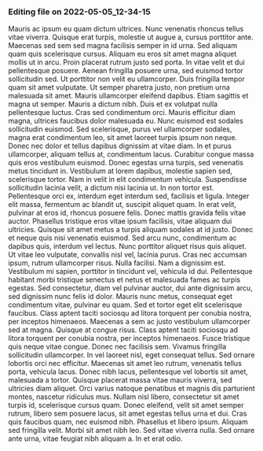 

### Editing file on 2022-05-05_12-34-15

Mauris ac ipsum eu quam dictum ultrices. Nunc venenatis rhoncus tellus vitae viverra. Quisque erat turpis, molestie ut augue a, cursus porttitor ante. Maecenas sed sem sed magna facilisis semper in id urna. Sed aliquam quam quis scelerisque cursus. Aliquam eu eros sit amet magna aliquet mollis ut in arcu. Proin placerat rutrum justo sed porta. In vitae velit et dui pellentesque posuere. Aenean fringilla posuere urna, sed euismod tortor sollicitudin sed. Ut porttitor non velit eu ullamcorper. Duis fringilla tempor quam sit amet vulputate. Ut semper pharetra justo, non pretium urna malesuada sit amet. Mauris ullamcorper eleifend dapibus.
Etiam sagittis et magna ut semper. Mauris a dictum nibh. Duis et ex volutpat nulla pellentesque luctus. Cras sed condimentum orci. Mauris efficitur diam magna, ultrices faucibus dolor malesuada eu. Nunc euismod est sodales sollicitudin euismod. Sed scelerisque, purus vel ullamcorper sodales, magna erat condimentum leo, sit amet laoreet turpis ipsum non neque. Donec nec dolor et tellus dapibus dignissim at vitae diam. In et purus ullamcorper, aliquam tellus at, condimentum lacus. Curabitur congue massa quis eros vestibulum euismod. Donec egestas urna turpis, sed venenatis metus tincidunt in. Vestibulum at lorem dapibus, molestie sapien sed, scelerisque tortor. Nam in velit in elit condimentum vehicula.
Suspendisse sollicitudin lacinia velit, a dictum nisi lacinia ut. In non tortor est. Pellentesque orci ex, interdum eget interdum sed, facilisis et ligula. Integer elit massa, fermentum ac blandit ut, suscipit aliquet quam. In erat velit, pulvinar at eros id, rhoncus posuere felis. Donec mattis gravida felis vitae auctor. Phasellus tristique eros vitae ipsum facilisis, vitae aliquam dui ultricies. Quisque sit amet metus a turpis aliquam sodales at id justo. Donec et neque quis nisi venenatis euismod. Sed arcu nunc, condimentum ac dapibus quis, interdum vel lectus. Nunc porttitor aliquet risus quis aliquet. Ut vitae leo vulputate, convallis nisl vel, lacinia purus. Cras nec accumsan ipsum, rutrum ullamcorper risus. Nulla facilisi. Nam a dignissim est. Vestibulum mi sapien, porttitor in tincidunt vel, vehicula id dui.
Pellentesque habitant morbi tristique senectus et netus et malesuada fames ac turpis egestas. Sed consectetur, diam vel pulvinar auctor, dui ante dignissim arcu, sed dignissim nunc felis id dolor. Mauris nunc metus, consequat eget condimentum vitae, pulvinar eu quam. Sed et tortor eget elit scelerisque faucibus. Class aptent taciti sociosqu ad litora torquent per conubia nostra, per inceptos himenaeos. Maecenas a sem ac justo vestibulum ullamcorper sed at magna. Quisque at congue risus. Class aptent taciti sociosqu ad litora torquent per conubia nostra, per inceptos himenaeos. Fusce tristique quis neque vitae congue. Donec nec facilisis sem. Vivamus fringilla sollicitudin ullamcorper. In vel laoreet nisl, eget consequat tellus.
Sed ornare lobortis orci nec efficitur. Maecenas sit amet leo rutrum, venenatis tellus porta, vehicula lacus. Donec nibh lacus, pellentesque vel lobortis sit amet, malesuada a tortor. Quisque placerat massa vitae mauris viverra, sed ultricies diam aliquet. Orci varius natoque penatibus et magnis dis parturient montes, nascetur ridiculus mus. Nullam nisl libero, consectetur sit amet turpis id, scelerisque cursus quam. Donec eleifend, velit sit amet semper rutrum, libero sem posuere lacus, sit amet egestas tellus urna et dui. Cras quis faucibus quam, nec euismod nibh. Phasellus et libero ipsum. Aliquam sed fringilla velit. Morbi sit amet nibh leo. Sed vitae viverra nulla. Sed ornare ante urna, vitae feugiat nibh aliquam a. In et erat odio.


